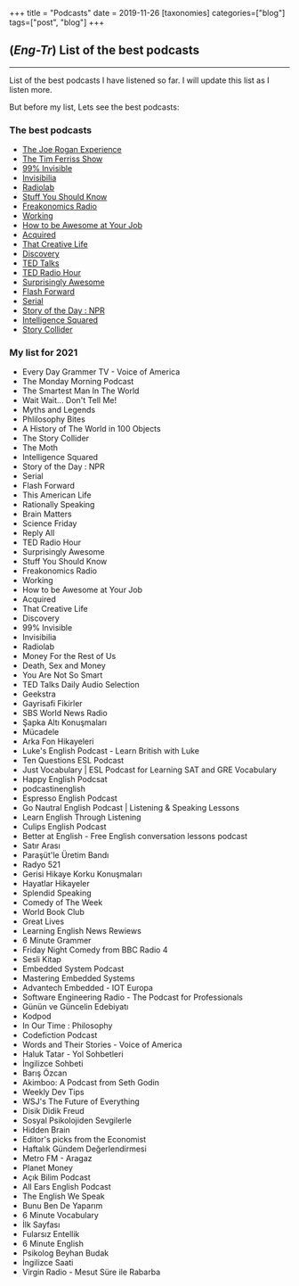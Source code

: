 +++
title = "Podcasts"
date = 2019-11-26
[taxonomies]
categories=["blog"]
tags=["post", "blog"]
+++

## (*Eng-Tr*) List of the best podcasts
---
List of the best podcasts I have listened so far. I will update this list as I listen more.

But before my list, Lets see the best podcasts:
### The best podcasts
- [The Joe Rogan Experience](http://podcasts.joerogan.net/)
- [The Tim Ferriss Show](https://tim.blog/podcast/)
- [99% Invisible](https://99percentinvisible.org/)
- [Invisibilia](https://www.npr.org/podcasts/510307/invisibilia)
- [Radiolab](https://www.wnycstudios.org/podcasts/radiolab)
- [Stuff You Should Know](https://www.iheart.com/podcast/105-stuff-you-should-know-26940277/)
- [Freakonomics Radio](http://freakonomics.com/archive/)
- [Working](https://slate.com/podcasts/working)
- [How to be Awesome at Your Job](https://awesomeatyourjob.com/)
- [Acquired](https://www.acquired.fm/)
- [That Creative Life](https://www.youtube.com/channel/UCehkUnsoTlHlFJ8FEYCz4nA)
- [Discovery](https://www.bbc.co.uk/programmes/p002w557/episodes/downloads)
- [TED Talks](https://www.ted.com/talks)
- [TED Radio Hour](https://www.npr.org/podcasts/510298/ted-radio-hour)
- [Surprisingly Awesome](https://gimletmedia.com/shows/surprisingly-awesome)
- [Flash Forward](https://www.flashforwardpod.com/)
- [Serial](https://serialpodcast.org/)
- [Story of the Day : NPR](https://www.npr.org/podcasts/500005/story-of-the-day)
- [Intelligence Squared](https://www.intelligencesquared.com/)
- [Story Collider](https://www.storycollider.org/)


### My list for 2021
- Every Day Grammer TV - Voice of America
- The Monday Morning Podcast
- The Smartest Man In The World
- Wait Wait... Don't Tell Me!
- Myths and Legends
- Phlilosophy Bites
- A History of The World in 100 Objects
- The Story Collider
- The Moth
- Intelligence Squared
- Story of the Day : NPR
- Serial
- Flash Forward
- This American Life
- Rationally Speaking
- Brain Matters
- Science Friday
- Reply All
- TED Radio Hour
- Surprisingly Awesome
- Stuff You Should Know
- Freakonomics Radio
- Working
- How to be Awesome at Your Job
- Acquired
- That Creative Life
- Discovery
- 99% Invisible
- Invisibilia
- Radiolab
- Money For the Rest of Us
- Death, Sex and Money
- You Are Not So Smart
- TED Talks Daily Audio Selection
- Geekstra
- Gayrisafi Fikirler
- SBS World News Radio
- Şapka Altı Konuşmaları
- Mücadele
- Arka Fon Hikayeleri
- Luke's English Podcast - Learn British with Luke
- Ten Questions ESL Podcast
- Just Vocabulary | ESL Podcast for Learning SAT and GRE Vocabulary
- Happy English Podcsat
- podcastinenglish
- Espresso English Podcast
- Go Nautral English Podcast | Listening & Speaking Lessons
- Learn English Through Listening
- Culips English Podcast
- Better at English - Free English conversation lessons podcast
- Satır Arası
- Paraşüt'le Üretim Bandı
- Radyo 521
- Gerisi Hikaye Korku Konuşmaları
- Hayatlar Hikayeler
- Splendid Speaking
- Comedy of The Week
- World Book Club
- Great Lives
- Learning English News Rewiews
- 6 Minute Grammer
- Friday Night Comedy from BBC Radio 4
- Sesli Kitap
- Embedded System Podcast
- Mastering Embedded Systems
- Advantech Embedded - IOT Europa
- Software Engineering Radio - The Podcast for Professionals
- Günün ve Güncelin Edebiyatı
- Kodpod
- In Our Time : Philosophy
- Codefiction Podcast
- Words and Their Stories - Voice of America
- Haluk Tatar - Yol Sohbetleri
- İngilizce Sohbeti
- Barış Özcan
- Akimboo: A Podcast from Seth Godin
- Weekly Dev Tips
- WSJ's The Future of Everything
- Disik Didik Freud
- Sosyal Psikolojiden Sevgilerle
- Hidden Brain
- Editor's picks from the Economist
- Haftalık Gündem Değerlendirmesi
- Metro FM - Aragaz
- Planet Money
- Açık Bilim Podcast
- All Ears English Podcast
- The English We Speak
- Bunu Ben De Yaparım
- 6 Minute Vocabulary
- İlk Sayfası
- Fularsız Entellik
- 6 Minute English
- Psikolog Beyhan Budak
- İngilizce Saati
- Virgin Radio - Mesut Süre ile Rabarba